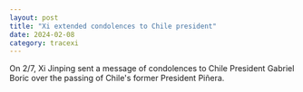 ```yaml
---
layout: post
title: "Xi extended condolences to Chile president"
date: 2024-02-08
category: tracexi
---
```


On 2/7, Xi Jinping sent a message of condolences to Chile President Gabriel Boric over the passing of Chile's former President Piñera.

